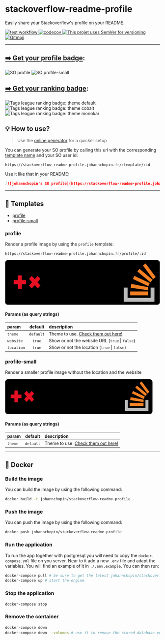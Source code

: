# stackoverflow-readme-profile

Easily share your Stackoverflow's profile on your README.

<a href="https://github.com/johannchopin/stackoverflow-readme-profile/actions">
  <img src="https://github.com/johannchopin/stackoverflow-readme-profile/actions/workflows/test.yml/badge.svg" alt="test workflow">
</a>
<a href="https://codecov.io/gh/johannchopin/stackoverflow-readme-profile">
  <img src="https://codecov.io/gh/johannchopin/stackoverflow-readme-profile/branch/main/graph/badge.svg" alt="codecov">
</a>
<a href="https://semver.org/">
  <img src="https://img.shields.io/badge/Versioning-SemVer-blue" alt="This projet uses SemVer for versioning"/>
</a>
<a href="https://gitmoji.dev">
  <img src="https://img.shields.io/badge/gitmoji-%20😜%20😍-FFDD67.svg" alt="Gitmoji">
</a>

---

## [➡️ Get your profile badge](https://stackoverflow-readme-profile.vercel.app/profile):

![SO profile](https://raw.githubusercontent.com/johannchopin/stackoverflow-readme-profile/main/docs/profile/themes/dark.svg)
![SO profile-small](https://raw.githubusercontent.com/johannchopin/stackoverflow-readme-profile/main/docs/profile-small/themes/default.svg)

## [➡️ Get your ranking badge](https://stackoverflow-readme-profile.vercel.app/tags-league):
![Tags league ranking badge: theme default](https://raw.githubusercontent.com/johannchopin/stackoverflow-readme-profile/main/docs/tags-league-ranking/themes/default.svg)
![Tags league ranking badge: theme cobalt](https://raw.githubusercontent.com/johannchopin/stackoverflow-readme-profile/main/docs/tags-league-ranking/themes/cobalt.svg)
![Tags league ranking badge: theme monokai](https://raw.githubusercontent.com/johannchopin/stackoverflow-readme-profile/main/docs/tags-league-ranking/themes/monokai.svg)

## 💡 How to use?

> Use the [online generator](https://stackoverflow-readme-profile.vercel.app/profile) for a quicker setup

You can generate your SO profile by calling this url with the corresponding [template name](#templates) and your SO user id:

```
https://stackoverflow-readme-profile.johannchopin.fr/:template/:id
```

Use it like that in your README:

```md
[![johannchopin's SO profile](https://stackoverflow-readme-profile.johannchopin.fr/:template/:id)](https://github.com/johannchopin/stackoverflow-readme-profile)
```

---

## 📄 Templates

- [profile](#profile)
- [profile-small](#profile-small)

### profile

Render a profile image by using the `profile` template:

```
https://stackoverflow-readme-profile.johannchopin.fr/profile/:id
```

![profile](./docs/profile/themes/dark.svg)

#### Params (as query strings)

| param      |  default  | description                                                    |
| :--------- | :-------: | :------------------------------------------------------------- |
| `theme`    | `default` | Theme to use. [Check them out here!](./docs/profile/README.md) |
| `website`  |  `true`   | Show or not the website URL (`true` \| `false`)                |
| `location` |  `true`   | Show or not the location (`true` \| `false`)                   |

### profile-small

Render a smaller profile image without the location and the website

![profile](./docs/profile-small/themes/dark.svg)

#### Params (as query strings)

| param   |  default  | description                                                          |
| :------ | :-------: | :------------------------------------------------------------------- |
| `theme` | `default` | Theme to use. [Check them out here!](./docs/profile-small/README.md) |

---

## 🐳 Docker

### Build the image

You can build the image by using the following command:

```bash
docker build -t johannchopin/stackoverflow-readme-profile .
```

### Push the image

You can push the image by using the following command:

```bash
docker push johannchopin/stackoverflow-readme-profile
```

### Run the application

To run the app together with postgresql you will need to copy the `docker-compose.yml` file on you server. Near to it add a new `.env` file and adapt the variables. You will find an example of it in `./.env.example`. You can then run:

```bash
docker-compose pull # be sure to get the latest johannchopin/stackoverflow-readme-profile image version
docker-compose up # start the engine
```

### Stop the application

```bash
docker-compose stop
```

### Remove the container

```bash
docker-compose down
docker-compose down --volumes # use it to remove the stored database volume
```
